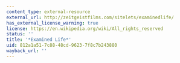 ```yaml
---
content_type: external-resource
external_url: http://zeitgeistfilms.com/sitelets/examinedlife/
has_external_license_warning: true
license: https://en.wikipedia.org/wiki/All_rights_reserved
status: ''
title: '*Examined Life*'
uid: 812a1a51-7c88-48cd-9623-7f8c7b243880
wayback_url: ''
---
```

